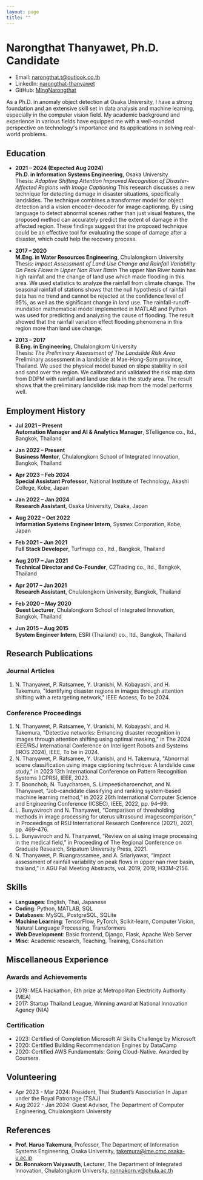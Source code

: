 ```yaml
---
layout: page
title: ""
---
```

# Narongthat Thanyawet, Ph.D. Candidate

- Email: [narongthat.t@outlook.co.th](mailto:narongthat.t@chula.ac.th)
- LinkedIn: [narongthat-thanyawet](http://www.linkedin.com/in/narongthat-thanyawet-2a301619a/)
- GitHub: [MingNarongthat](https://github.com/MingNarongthat)

As a Ph.D. in anomaly object detection at Osaka University, I have a strong foundation and an extensive skill set in data analysis and machine learning, especially in the computer vision field. My academic background and experience in various fields have equipped me with a well-rounded perspective on technology's importance and its applications in solving real-world problems.

## Education

- **2021 – 2024 (Expected Aug 2024)**  
  **Ph.D. in Information Systems Engineering**, Osaka University  
  Thesis: *Adaptive Shifting Attention Improved Recognition of Disaster-Affected Regions with Image Captioning*
  This research discusses a new technique for detecting damage in disaster situations, specifically landslides. The technique combines a transformer model for object detection and a vision encoder-decoder for image captioning. By using language to detect abnormal scenes rather than just visual features, the proposed method can accurately predict the extent of damage in the affected region. These findings suggest that the proposed technique could be an effective tool for evaluating the scope of damage after a disaster, which could help the recovery process.

- **2017 – 2020**  
  **M.Eng. in Water Resources Engineering**, Chulalongkorn University  
  Thesis: *Impact Assessment of Land Use Change and Rainfall Variability On Peak Flows in Upper Nan River Basin*
  The upper Nan River basin has high rainfall and the change of land use which made flooding in this area. We used statistics to analyze the rainfall from climate change. The seasonal rainfall of stations shows that the null hypothesis of rainfall data has no trend and cannot be rejected at the confidence level of 95%, as well as the significant change in land use. The rainfall-runoff-inundation mathematical model implemented in MATLAB and Python was used for predicting and analyzing the cause of flooding. The result showed that the rainfall variation effect flooding phenomena in this region more than land use change.

- **2013 – 2017**  
  **B.Eng. in Engineering**, Chulalongkorn University  
  Thesis: *The Preliminary Assessment of The Landslide Risk Area*
  Preliminary assessment in a landslide at Mae-Hong-Sorn province, Thailand. We used the physical model based on slope stability in soil and sand over the region. We calibrated and validated the risk map data from DDPM with rainfall and land use data in the study area. The result shows that the preliminary landslide risk map from the model performs well.

## Employment History

- **Jul 2021 – Present**  
  **Automation Manager and AI & Analytics Manager**, STelligence co., ltd., Bangkok, Thailand

- **Jan 2022 – Present**  
  **Business Mentor**, Chulalongkorn School of Integrated Innovation, Bangkok, Thailand

- **Apr 2023 – Feb 2024**  
  **Special Assistant Professor**, National Institute of Technology, Akashi College, Kobe, Japan

- **Jan 2022 – Jan 2024**  
  **Research Assistant**, Osaka University, Osaka, Japan

- **Aug 2022 – Oct 2022**  
  **Information Systems Engineer Intern**, Sysmex Corporation, Kobe, Japan

- **Feb 2021 – Jun 2021**  
  **Full Stack Developer**, Turfmapp co., ltd., Bangkok, Thailand

- **Aug 2017 – Jan 2021**  
  **Technical Director and Co-Founder**, C2Trading co., ltd., Bangkok, Thailand

- **Apr 2017 – Jan 2021**  
  **Research Assistant**, Chulalongkorn University, Bangkok, Thailand

- **Feb 2020 – May 2020**  
  **Guest Lecturer**, Chulalongkorn School of Integrated Innovation, Bangkok, Thailand

- **Jun 2015 – Aug 2015**  
  **System Engineer Intern**, ESRI (Thailand) co., ltd., Bangkok, Thailand

## Research Publications

### Journal Articles

1. N. Thanyawet, P. Ratsamee, Y. Uranishi, M. Kobayashi, and H. Takemura, "Identifying disaster regions in images through attention shifting with a retargeting network," IEEE Access, To be 2024.

### Conference Proceedings

1. N. Thanyawet, P. Ratsamee, Y. Uranishi, M. Kobayashi, and H. Takemura, "Detective networks: Enhancing disaster recognition in images through attention shifting using optimal masking," in The 2024 IEEE/RSJ International Conference on Intelligent Robots and Systems (IROS 2024), IEEE, To be in 2024.
2. N. Thanyawet, P. Ratsamee, Y. Uranishi, and H. Takemura, "Abnormal scene classification using image captioning technique: A landslide case study," in 2023 13th International Conference on Pattern Recognition Systems (ICPRS), IEEE, 2023.
3. T. Boonchob, N. Tuaycharoen, S. Limpeeticharoenchot, and N. Thanyawet, “Job-candidate classifying and ranking system-based machine learning method,” in 2022 26th International Computer Science and Engineering Conference (ICSEC), IEEE, 2022, pp. 94–99.
4. L. Bunyaviroch and N. Thanyawet, “Comparison of thresholding methods in image processing for uterus ultrasound imagescomparison,” in Proceedings of RSU International Research Conference (2021), 2021, pp. 469–476.
5. L. Bunyaviroch and N. Thanyawet, “Review on ai using image processing in the medical field,” in Proceeding of The Regional Conference on Graduate Research, Sripatum University Press, 2021.
6. N. Thanyawet, P. Ruangrassamee, and A. Sriariyawat, “Impact assessment of rainfall variability on peak flows in upper nan river basin, thailand,” in AGU Fall Meeting Abstracts, vol. 2019, 2019, H33M–2156.

## Skills

- **Languages**: English, Thai, Japanese
- **Coding**: Python, MATLAB, SQL
- **Databases**: MySQL, PostgreSQL, SQLite
- **Machine Learning**: TensorFlow, PyTorch, Scikit-learn, Computer Vision, Natural Language Processing, Transformers
- **Web Development**: Basic frontend, Django, Flask, Apache Web Server
- **Misc**: Academic research, Teaching, Training, Consultation

## Miscellaneous Experience

### Awards and Achievements

- 2019: MEA Hackathon, 6th prize at Metropolitan Electricity Authority (MEA)
- 2017: Startup Thailand League, Winning award at National Innovation Agency (NIA)

### Certification

- 2023: Certified of Completion Microsoft AI Skills Challenge by Microsoft
- 2020: Certified Building Recommendation Engines by DataCamp
- 2020: Certified AWS Fundamentals: Going Cloud-Native. Awarded by Coursera.

## Volunteering

- Apr 2023 - Mar 2024: President, Thai Student’s Association In Japan under the Royal Patronage (TSAJ)
- Aug 2022 - Jan 2024: Guest Advisor, The Department of Computer Engineering, Chulalongkorn University

## References

- **Prof. Haruo Takemura**, Professor, The Department of Information Systems Engineering, Osaka University, [takemura@ime.cmc.osaka-u.ac.jp](mailto:takemura@ime.cmc.osaka-u.ac.jp)
- **Dr. Ronnakorn Vaiyawuth**, Lecturer, The Department of Integrated Innovation, Chulalongkorn University, [ronnakorn.v@chula.ac.th](mailto:ronnakorn.v@chula.ac.th)
